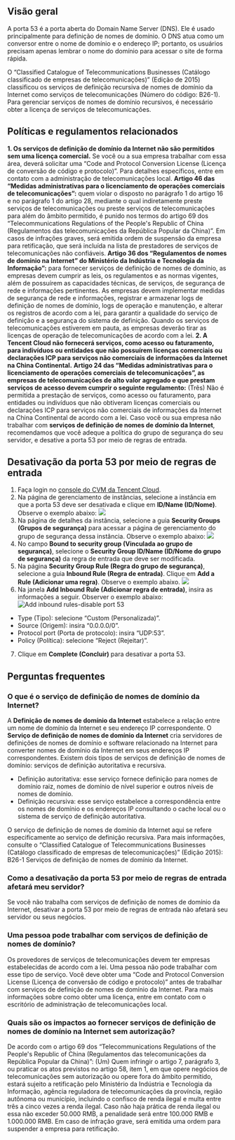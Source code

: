 ## Visão geral
A porta 53 é a porta aberta do Domain Name Server (DNS). Ele é usado principalmente para definição de nomes de domínio. O DNS atua como um conversor entre o nome de domínio e o endereço IP; portanto, os usuários precisam apenas lembrar o nome do domínio para acessar o site de forma rápida.

O “Classified Catalogue of Telecommunications Businesses (Catálogo classificado de empresas de telecomunicações)” (Edição de 2015) classificou os serviços de definição recursiva de nomes de domínio da Internet como serviços de telecomunicações (Número do código: B26-1). Para gerenciar serviços de nomes de domínio recursivos, é necessário obter a licença de serviços de telecomunicações.

## Políticas e regulamentos relacionados

**1. Os serviços de definição de domínio da Internet não são permitidos sem uma licença comercial.**
Se você ou a sua empresa trabalhar com essa área, deverá solicitar uma “Code and Protocol Conversion License (Licença de conversão de código e protocolo)”. Para detalhes específicos, entre em contato com a administração de telecomunicações local.
**Artigo 46 das “Medidas administrativas para o licenciamento de operações comerciais de telecomunicações”:** quem violar o disposto no parágrafo 1 do artigo 16 e no parágrafo 1 do artigo 28, mediante o qual indiretamente preste serviços de telecomunicações ou preste serviços de telecomunicações para além do âmbito permitido, é punido nos termos do artigo 69 dos “Telecommunications Regulations of the People's Republic of China (Regulamentos das telecomunicações da República Popular da China)”. Em casos de infrações graves, será emitida ordem de suspensão da empresa para retificação, que será incluída na lista de prestadores de serviços de telecomunicações não confiáveis.
**Artigo 36 dos “Regulamentos de nomes de domínio na Internet” do Ministério da Indústria e Tecnologia da Informação”:** para fornecer serviços de definição de nomes de domínio, as empresas devem cumprir as leis, os regulamentos e as normas vigentes, além de possuírem as capacidades técnicas, de serviços, de segurança de rede e informações pertinentes. As empresas devem implementar medidas de segurança de rede e informações, registrar e armazenar logs de definição de nomes de domínio, logs de operação e manutenção, e alterar os registros de acordo com a lei, para garantir a qualidade do serviço de definição e a segurança do sistema de definição. Quando os serviços de telecomunicações estiverem em pauta, as empresas deverão tirar as licenças de operação de telecomunicações de acordo com a lei.
**2. A Tencent Cloud não fornecerá serviços, como acesso ou faturamento, para indivíduos ou entidades que não possuírem licenças comerciais ou declarações ICP para serviços não comerciais de informações da Internet na China Continental.**
**Artigo 24 das “Medidas administrativas para o licenciamento de operações comerciais de telecomunicações”, as empresas de telecomunicações de alto valor agregado e que prestam serviços de acesso devem cumprir o seguinte regulamento:** (Três) Não é permitida a prestação de serviços, como acesso ou faturamento, para entidades ou indivíduos que não obtiveram licenças comerciais ou declarações ICP para serviços não comerciais de informações da Internet na China Continental de acordo com a lei.
Caso você ou sua empresa não trabalhar com **serviços de definição de nomes de domínio da Internet**, recomendamos que você adeque a política do grupo de segurança do seu servidor, e desative a porta 53 por meio de regras de entrada.

## Desativação da porta 53 por meio de regras de entrada

1. Faça login no [console do CVM da Tencent Cloud](https://console.cloud.tencent.com/cvm/index).
2. Na página de gerenciamento de instâncias, selecione a instância em que a porta 53 deve ser desativada e clique em **ID/Name (ID/Nome)**. Observe o exemplo abaixo:
![](https://main.qcloudimg.com/raw/186bd6ec5c69b12b3ea9645ff1dbb22b.png)
3. Na página de detalhes da instância, selecione a guia **Security Groups (Grupos de segurança)** para acessar a página de gerenciamento do grupo de segurança dessa instância. Observe o exemplo abaixo:
![](https://main.qcloudimg.com/raw/7eb1b0b56520701fc8d28a14cfecd7f1.png)
4. No campo **Bound to security group (Vinculada ao grupo de segurança)**, selecione o **Security Group ID/Name (ID/Nome do grupo de segurança)** da regra de entrada que deve ser modificada.
5. Na página **Security Group Rule (Regra do grupo de segurança)**, selecione a guia **Inbound Rule (Regra de entrada)**. Clique em **Add a Rule (Adicionar uma regra)**. Observe o exemplo abaixo.
![](https://main.qcloudimg.com/raw/f1f7f9ce6d3e259e06542bf19d797022.png)
6. Na janela **Add Inbound Rule (Adicionar regra de entrada)**, insira as informações a seguir. Observer o exemplo abaixo:
![Add inbound rules-disable port 53](https://main.qcloudimg.com/raw/f3890575ef22f31f67c0c6902f6df55a.png)
 - Type (Tipo): selecione “Custom (Personalizada)”.
 - Source (Origem): insira “0.0.0.0/0”.
 - Protocol port (Porta de protocolo): insira “UDP:53”.
 - Policy (Política): selecione “Reject (Rejeitar)”.
7. Clique em **Complete (Concluir)** para desativar a porta 53.

## Perguntas frequentes

### O que é o serviço de definição de nomes de domínio da Internet?
A **Definição de nomes de domínio da Internet** estabelece a relação entre um nome de domínio da Internet e seu endereço IP correspondente.
O **Serviço de definição de nomes de domínio da Internet** cria servidores de definições de nomes de domínio e software relacionado na Internet para converter nomes de domínio da Internet em seus endereços IP correspondentes. Existem dois tipos de serviços de definição de nomes de domínio: serviços de definição autoritativa e recursiva.
- Definição autoritativa: esse serviço fornece definição para nomes de domínio raiz, nomes de domínio de nível superior e outros níveis de nomes de domínio.
- Definição recursiva: esse serviço estabelece a correspondência entre os nomes de domínio e os endereços IP consultando o cache local ou o sistema de serviço de definição autoritativa.

O serviço de definição de nomes de domínio da Internet aqui se refere especificamente ao serviço de definição recursiva. Para mais informações, consulte o “Classified Catalogue of Telecommunications Businesses (Catálogo classificado de empresas de telecomunicações)” (Edição 2015): B26-1 Serviços de definição de nomes de domínio da Internet.

 
### Como a desativação da porta 53 por meio de regras de entrada afetará meu servidor?
Se você não trabalha com serviços de definição de nomes de domínio da Internet, desativar a porta 53 por meio de regras de entrada não afetará seu servidor ou seus negócios.

### Uma pessoa pode trabalhar com serviços de definição de nomes de domínio?
Os provedores de serviços de telecomunicações devem ter empresas estabelecidas de acordo com a lei. Uma pessoa não pode trabalhar com esse tipo de serviço. Você deve obter uma “Code and Protocol Conversion License (Licença de conversão de código e protocolo)” antes de trabalhar com serviços de definição de nomes de domínio da Internet. Para mais informações sobre como obter uma licença, entre em contato com o escritório de administração de telecomunicações local.

### Quais são os impactos ao fornecer serviços de definição de nomes de domínio na Internet sem autorização?
De acordo com o artigo 69 dos “Telecommunications Regulations of the People's Republic of China (Regulamentos das telecomunicações da República Popular da China)”: (Um) Quem infringir o artigo 7, parágrafo 3, ou praticar os atos previstos no artigo 58, item 1, em que opere negócios de telecomunicações sem autorização ou opere fora do âmbito permitido, estará sujeito a retificação pelo Ministério da Indústria e Tecnologia da Informação, agência reguladora de telecomunicações da província, região autônoma ou município, incluindo o confisco de renda ilegal e multa entre três a cinco vezes a renda ilegal. Caso não haja prática de renda ilegal ou essa não exceder 50.000 RMB, a penalidade será entre 100.000 RMB e 1.000.000 RMB. Em caso de infração grave, será emitida uma ordem para suspender a empresa para retificação.
